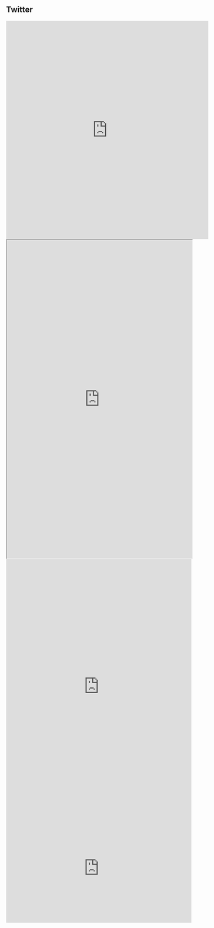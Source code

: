 <!-- panels:start -->
<!-- div:title-panel -->

## Twitter

<!-- div:left-panel -->

  <iframe id="twitter-widget-0" scrolling="no" frameborder="0" allowtransparency="true" allowfullscreen="true" class="" style="position: static; visibility: visible; width: 550px; height: 592px; display: block; flex-grow: 1;" title="Twitter Tweet" src="https://platform.twitter.com/embed/Tweet.html?dnt=false&amp;embedId=twitter-widget-0&amp;features=eyJ0ZndfZXhwZXJpbWVudHNfY29va2llX2V4cGlyYXRpb24iOnsiYnVja2V0IjoxMjA5NjAwLCJ2ZXJzaW9uIjpudWxsfSwidGZ3X2hvcml6b25fdHdlZXRfZW1iZWRfOTU1NSI6eyJidWNrZXQiOiJodGUiLCJ2ZXJzaW9uIjpudWxsfSwidGZ3X3NwYWNlX2NhcmQiOnsiYnVja2V0Ijoib2ZmIiwidmVyc2lvbiI6bnVsbH19&amp;frame=false&amp;hideCard=false&amp;hideThread=false&amp;id=1489606684666474497&amp;lang=en&amp;origin=https%3A%2F%2Fpublish.twitter.com%2F%3Fquery%3Dhttps%253A%252F%252Ftwitter.com%252Fvladimir_agaev%252Fstatus%252F1489606684666474497%26widget%3DTweet&amp;sessionId=187935fb4d31fbe9e7c2042c8fea97956e88d467&amp;theme=light&amp;widgetsVersion=2582c61%3A1645036219416&amp;width=550px" data-tweet-id="1489606684666474497"></iframe>

  <iframe id="twitter-widget-0" scrolling="no" frameborder="1" allowtransparency="true" allowfullscreen="true" class="" style="position: static; visibility: visible; width: 100%; height: 864px; display: block; flex-grow: 1;" title="Twitter Tweet" src="https://platform.twitter.com/embed/Tweet.html?dnt=false&amp;embedId=twitter-widget-0&amp;features=eyJ0ZndfZXhwZXJpbWVudHNfY29va2llX2V4cGlyYXRpb24iOnsiYnVja2V0IjoxMjA5NjAwLCJ2ZXJzaW9uIjpudWxsfSwidGZ3X2hvcml6b25fdHdlZXRfZW1iZWRfOTU1NSI6eyJidWNrZXQiOiJodGUiLCJ2ZXJzaW9uIjpudWxsfSwidGZ3X3NwYWNlX2NhcmQiOnsiYnVja2V0Ijoib2ZmIiwidmVyc2lvbiI6bnVsbH19&amp;frame=false&amp;hideCard=false&amp;hideThread=false&amp;id=1428029851584237573&amp;lang=en&amp;origin=https%3A%2F%2Fpublish.twitter.com%2F%3Fquery%3Dhttps%253A%252F%252Ftwitter.com%252FVijay73893478%252Fstatus%252F1428029851584237573%26widget%3DTweet&amp;sessionId=d41ddb02b83b5014504f7b34b7565156bf950730&amp;theme=light&amp;widgetsVersion=75b3351%3A1642573356397&amp;width=550px" data-tweet-id="1428029851584237573"></iframe>

<!-- div:right-panel -->

<iframe id="twitter-widget-0" scrolling="no" frameborder="0" allowtransparency="true" allowfullscreen="true" class="" style="position: static; visibility: visible; width: 100%; height: 689px; display: block; flex-grow: 1;" title="Twitter Tweet" src="https://platform.twitter.com/embed/Tweet.html?dnt=false&amp;embedId=twitter-widget-0&amp;features=eyJ0ZndfZXhwZXJpbWVudHNfY29va2llX2V4cGlyYXRpb24iOnsiYnVja2V0IjoxMjA5NjAwLCJ2ZXJzaW9uIjpudWxsfSwidGZ3X2hvcml6b25fdHdlZXRfZW1iZWRfOTU1NSI6eyJidWNrZXQiOiJodGUiLCJ2ZXJzaW9uIjpudWxsfSwidGZ3X3NwYWNlX2NhcmQiOnsiYnVja2V0Ijoib2ZmIiwidmVyc2lvbiI6bnVsbH19&amp;frame=false&amp;hideCard=false&amp;hideThread=false&amp;id=1463429319733227521&amp;lang=en&amp;origin=https%3A%2F%2Fpublish.twitter.com%2F%3Fquery%3Dhttps%253A%252F%252Ftwitter.com%252Fa_zeljkovic%252Fstatus%252F1463429319733227521%26widget%3DTweet&amp;sessionId=08cc681ce10530646cb33f6157f5d6008ea3d285&amp;theme=light&amp;widgetsVersion=75b3351%3A1642573356397&amp;width=550px" data-tweet-id="1463429319733227521"></iframe>


  <iframe id="twitter-widget-0" scrolling="no" frameborder="0" allowtransparency="true" allowfullscreen="true" class="" style="position: static; visibility: visible; width: 100%; height: 297px; display: block; flex-grow: 1;" title="Twitter Tweet" src="https://platform.twitter.com/embed/Tweet.html?dnt=false&amp;embedId=twitter-widget-0&amp;features=eyJ0ZndfZXhwZXJpbWVudHNfY29va2llX2V4cGlyYXRpb24iOnsiYnVja2V0IjoxMjA5NjAwLCJ2ZXJzaW9uIjpudWxsfSwidGZ3X2hvcml6b25fdHdlZXRfZW1iZWRfOTU1NSI6eyJidWNrZXQiOiJodGUiLCJ2ZXJzaW9uIjpudWxsfSwidGZ3X3NwYWNlX2NhcmQiOnsiYnVja2V0Ijoib2ZmIiwidmVyc2lvbiI6bnVsbH19&amp;frame=false&amp;hideCard=false&amp;hideThread=false&amp;id=1484600211666313217&amp;lang=en&amp;origin=https%3A%2F%2Fpublish.twitter.com%2F%3Fquery%3Dhttps%253A%252F%252Ftwitter.com%252FKishenPanday%252Fstatus%252F1484600211666313217%26widget%3DTweet&amp;sessionId=dd63c348d6f6a219aea47758a3cb3105444e7855&amp;theme=light&amp;widgetsVersion=75b3351%3A1642573356397&amp;width=550px" data-tweet-id="1484600211666313217"></iframe>

<!-- panels:end -->
